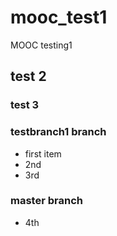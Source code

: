 # mooc_test1
MOOC testing1

## test 2
### test 3

### testbranch1 branch
* first item
* 2nd
* 3rd

### master branch
* 4th

